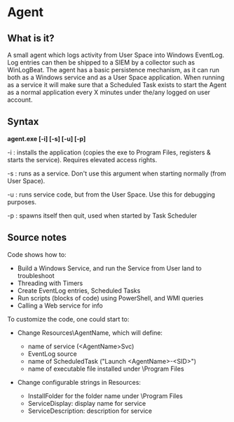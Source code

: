 Agent
=====

What is it?
-----------

A small agent which logs activity from User Space into Windows EventLog. Log entries can then be shipped to a SIEM by a collector such as WinLogBeat.
The agent has a basic persistence mechanism, as it can run both as a Windows service and as a User Space application. When running as a service it will make sure 
that a Scheduled Task exists to start the Agent as a normal application every X minutes under the/any logged on user account. 

Syntax
------

**agent.exe [-i] [-s] [-u] [-p]**

-i : installs the application (copies the exe to Program Files, registers & starts the service). Requires elevated access rights.

-s : runs as a service. Don't use this argument when starting normally (from User Space). 

-u : runs service code, but from the User Space. Use this for debugging purposes.

-p : spawns itself then quit, used when started by Task Scheduler

Source notes
------------

Code shows how to:
* Build a Windows Service, and run the Service from User land to troubleshoot
* Threading with Timers
* Create EventLog entries, Scheduled Tasks
* Run scripts (blocks of code) using PowerShell, and WMI queries
* Calling a Web service for info

To customize the code, one could start to:

* Change Resources\AgentName, which will define: 
  * name of service (\<AgentName\>Svc)
  * EventLog source
  * name of ScheduledTask ("Launch \<AgentName\>\-\<SID\>")
  * name of executable file installed under \\Program Files

* Change configurable strings in Resources:
  * InstallFolder for the folder name under \\Program Files
  * ServiceDisplay: display name for service
  * ServiceDescription: description for service
